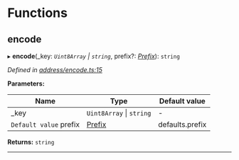 

# Functions

<a id="encode"></a>

##  encode

▸ **encode**(_key: *`Uint8Array` \| `string`*, prefix?: *[Prefix](_address_types_.md#prefix)*): `string`

*Defined in [address/encode.ts:15](https://github.com/polkadot-js/common/blob/a358c8b/packages/keyring/src/address/encode.ts#L15)*

**Parameters:**

| Name | Type | Default value |
| ------ | ------ | ------ |
| _key | `Uint8Array` \| `string` | - |
| `Default value` prefix | [Prefix](_address_types_.md#prefix) |  defaults.prefix |

**Returns:** `string`

___


